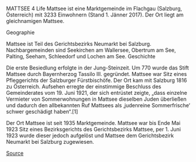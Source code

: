 ﻿MATTSEE 4 Life
Mattsee ist eine Marktgemeinde im Flachgau (Salzburg, Österreich) mit 3233 Einwohnern (Stand 1. Jänner 2017). Der Ort liegt am gleichnamigen Mattsee. 

Geographie

Mattsee ist Teil des Gerichtsbezirks Neumarkt bei Salzburg. Nachbargemeinden sind Seekirchen am Wallersee, Obertrum am See, Palting, Seeham, Schleedorf und Lochen am See.
Geschichte

Die erste Besiedlung erfolgte in der Jung-Steinzeit. Um 770 wurde das Stift Mattsee durch Bayernherzog Tassilo III. gegründet. Mattsee war Sitz eines Pfleggerichts der Salzburger Fürstbischöfe. Der Ort kam mit Salzburg 1816 zu Österreich. Aufsehen erregte der einstimmige Beschluss des Gemeinderates vom 19. Juni 1921, der sich entrüstet zeigte, „dass einzelne Vermieter von Sommerwohnungen in Mattsee dieselben Juden überließen und dadurch den allbekannten Ruf Mattsees als ‚judenreine Sommerfrische‘ schwer geschädigt haben“.[1]

Der Ort Mattsee ist seit 1935 Marktgemeinde. Mattsee war bis Ende Mai 1923 Sitz eines Bezirksgerichts des Gerichtsbezirks Mattsee, per 1. Juni 1923 wurde dieser jedoch aufgelöst und Mattsee dem Gerichtsbezirk Neumarkt bei Salzburg zugewiesen. 

[Source](https://de.wikipedia.org/wiki/Mattsee)